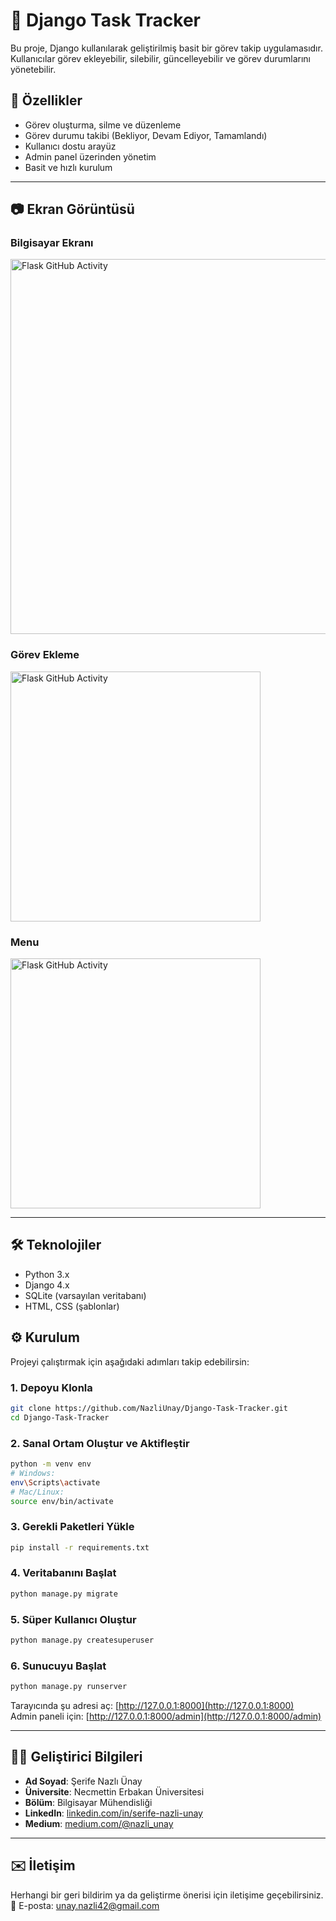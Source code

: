 # 📝 Django Task Tracker

Bu proje, Django kullanılarak geliştirilmiş basit bir görev takip uygulamasıdır. Kullanıcılar görev ekleyebilir, silebilir, güncelleyebilir ve görev durumlarını yönetebilir.

## 🚀 Özellikler

- Görev oluşturma, silme ve düzenleme
- Görev durumu takibi (Bekliyor, Devam Ediyor, Tamamlandı)
- Kullanıcı dostu arayüz
- Admin panel üzerinden yönetim
- Basit ve hızlı kurulum

---

## 📷 Ekran Görüntüsü
### Bilgisayar Ekranı ###
<img src="docs/Bilgisayar-Ekranı.png" alt="Flask GitHub Activity" width="600"/>

### Görev Ekleme ###
<img src="docs/Yeni-Görev.png" alt="Flask GitHub Activity" width="400"/>

### Menu ###
<img src="docs/Tel-Ekranında-Menu.png" alt="Flask GitHub Activity" width="400"/>

---
## 🛠️ Teknolojiler

- Python 3.x
- Django 4.x
- SQLite (varsayılan veritabanı)
- HTML, CSS (şablonlar)

## ⚙️ Kurulum

Projeyi çalıştırmak için aşağıdaki adımları takip edebilirsin:

### 1. Depoyu Klonla

```bash
git clone https://github.com/NazliUnay/Django-Task-Tracker.git
cd Django-Task-Tracker
```

### 2. Sanal Ortam Oluştur ve Aktifleştir

```bash
python -m venv env
# Windows:
env\Scripts\activate
# Mac/Linux:
source env/bin/activate
```

### 3. Gerekli Paketleri Yükle

```bash
pip install -r requirements.txt
```

### 4. Veritabanını Başlat

```bash
python manage.py migrate
```

### 5. Süper Kullanıcı Oluştur

```bash
python manage.py createsuperuser
```

### 6. Sunucuyu Başlat

```bash
python manage.py runserver
```

Tarayıcında şu adresi aç: [http://127.0.0.1:8000](http://127.0.0.1:8000)  
Admin paneli için: [http://127.0.0.1:8000/admin](http://127.0.0.1:8000/admin)

---

## 👩‍💻 Geliştirici Bilgileri

- **Ad Soyad**: Şerife Nazlı Ünay  
- **Üniversite**: Necmettin Erbakan Üniversitesi  
- **Bölüm**: Bilgisayar Mühendisliği  
- **LinkedIn**: [linkedin.com/in/serife-nazli-unay](https://www.linkedin.com/in/serife-nazli-unay/)  
- **Medium**: [medium.com/@nazli_unay](https://medium.com/@nazli_unay)

---
## ✉️ İletişim

Herhangi bir geri bildirim ya da geliştirme önerisi için iletişime geçebilirsiniz.  
📧 E-posta: [unay.nazli42@gmail.com](mailto:unay.nazli42@gmail.com)
